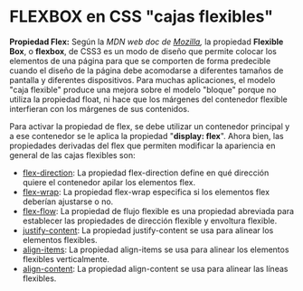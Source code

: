 # FLEXBOX en CSS "cajas flexibles"

**Propiedad Flex:** Según la *MDN web doc de [Mozilla](https://developer.mozilla.org/es/docs/Web/CSS/CSS_Flexible_Box_Layout/Usando_las_cajas_flexibles_CSS),* la propiedad **Flexible Box**, o **flexbox**, de CSS3 es un modo de diseño que permite colocar los elementos de una página para que se comporten de forma predecible cuando el diseño de la página debe acomodarse a diferentes tamaños de pantalla y diferentes dispositivos. Para muchas aplicaciones, el modelo "caja flexible" produce una mejora sobre el modelo "bloque" porque no utiliza la propiedad float, ni hace que los márgenes del contenedor flexible interfieran con los márgenes de sus contenidos.

Para activar la propiedad de flex, se debe utilizar un contenedor principal y a ese contenedor se le aplica la propiedad "**display: flex**".  Ahora bien, las propiedades derivadas del flex que permiten modificar la apariencia en general de las cajas flexibles son:

* [flex-direction](https://www.w3schools.com/css/css3_flexbox.asp#flex-direction): La propiedad flex-direction define en qué dirección quiere el contenedor apilar los elementos flex.
* [flex-wrap](https://www.w3schools.com/css/css3_flexbox.asp#flex-wrap): La propiedad flex-wrap especifica si los elementos flex deberían ajustarse o no.
* [flex-flow](https://www.w3schools.com/css/css3_flexbox.asp#flex-flow): La propiedad de flujo flexible es una propiedad abreviada para establecer las propiedades de dirección flexible y envoltura flexible.
* [justify-content](https://www.w3schools.com/css/css3_flexbox.asp#justify-content): La propiedad justify-content se usa para alinear los elementos flexibles.
* [align-items](https://www.w3schools.com/css/css3_flexbox.asp#align-items): La propiedad align-items se usa para alinear los elementos flexibles verticalmente.
* [align-content](https://www.w3schools.com/css/css3_flexbox.asp#align-content): La propiedad align-content se usa para alinear las líneas flexibles.

